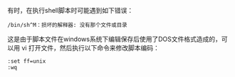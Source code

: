 有时，在执行shell脚本时可能遇到如下错误：

```
/bin/sh^M：损坏的解释器: 没有那个文件或目录
```



这是由于脚本文件在windows系统下编辑保存后使用了DOS文件格式造成的，可以用 vi 打开文件，然后执行以下命令来修改脚本编码：

```
:set ff=unix
:wq
```

